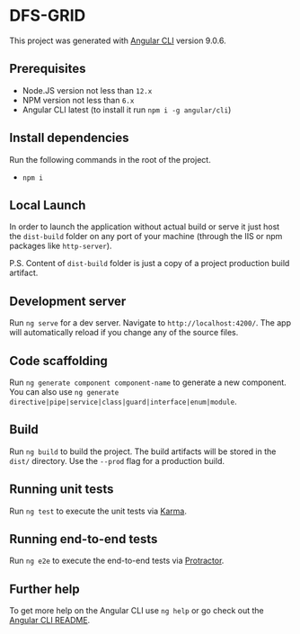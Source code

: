# DFS-GRID

This project was generated with [Angular CLI](https://github.com/angular/angular-cli) version 9.0.6.

## Prerequisites

- Node.JS version not less than `12.x`
- NPM version not less than `6.x`
- Angular CLI latest (to install it run `npm i -g angular/cli`)
 

## Install dependencies 

Run the following commands in the root of the project.
- `npm i`

## Local Launch

In order to launch the application without actual build or serve it just host the `dist-build` folder on any port of your machine (through the IIS or npm packages like `http-server`).

P.S. Content of `dist-build` folder is just a copy of a project production build artifact.

## Development server

Run `ng serve` for a dev server. Navigate to `http://localhost:4200/`. The app will automatically reload if you change any of the source files.

## Code scaffolding

Run `ng generate component component-name` to generate a new component. You can also use `ng generate directive|pipe|service|class|guard|interface|enum|module`.

## Build

Run `ng build` to build the project. The build artifacts will be stored in the `dist/` directory. Use the `--prod` flag for a production build.

## Running unit tests

Run `ng test` to execute the unit tests via [Karma](https://karma-runner.github.io).

## Running end-to-end tests

Run `ng e2e` to execute the end-to-end tests via [Protractor](http://www.protractortest.org/).

## Further help

To get more help on the Angular CLI use `ng help` or go check out the [Angular CLI README](https://github.com/angular/angular-cli/blob/master/README.md).
